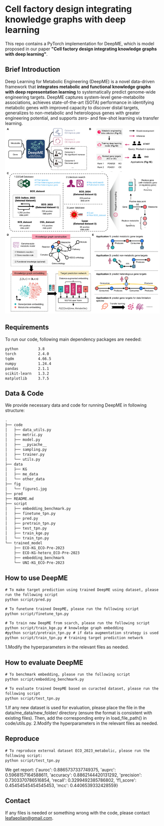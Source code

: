 # Cell factory design integrating knowledge graphs with deep learning
This repo contains a PyTorch implementation for DeepME, which is model proposed in our paper **"Cell factory design integrating knowledge graphs with deep learning"**.


## Brief Introduction
Deep Learning for Metabolic Engineering (DeepME) is a novel data-driven framework that **integrates metabolic and functional knowledge graphs with deep representation learning** to systematically predict genome-wide engineering targets. DeepME captures system-level gene-metabolite associations, achieves state-of-the-art (SOTA) performance in identifying metabolic genes with improved capacity to discover distal targets, generalizes to non-metabolic and heterologous genes with greater engineering potential, and supports zero- and few-shot learning via transfer learning.
![](./fig/figure1.jpg)


## Requirements
To run our code, following main dependency packages are needed:
```
python         3.8
torch          2.4.0
tqdm           4.66.5
numpy          1.24.4
pandas         2.1.1
scikit-learn   1.3.2
matplotlib     3.7.5
```


## Data & Code
We provide necessary data and code for running DeepME in following structure:
```
.
├── code
│   ├── data_utils.py
│   ├── metric.py
│   ├── model.py
│   ├── __pycache__
│   ├── sampling.py
│   ├── trainer.py
│   └── utils.py
├── data
│   ├── KG
│   ├── me_data
│   └── other_data
├── fig
│   └── figure1.jpg
├── pred
├── README.md
├── script
│   ├── embedding_benchmark.py
│   ├── finetune_tpn.py
│   ├── pred.py
│   ├── pretrain_tpn.py
│   ├── test_tpn.py
│   ├── train_kge.py
│   └── train_tpn.py
└── trained_model
    ├── ECO-KG_ECO-Pre-2023
    ├── ECO-KG-hetero_ECO-Pre-2023
    ├── embedding_benchmark
    └── UNI-KG_ECO-Pre-2023
```


## How to use DeepME
```
# To make target prediction using trained DeepME using dataset, please run the following script
python script/pred.py
```
```
# To funetune trained DeepME, please run the following script
python script/finetune_tpn.py
```

```
# To train new DeepME from scarch, please run the following script
python script/train_kge.py # knowledge graph embedding
#python script/pretrain_tpn.py # if data augmentation strategy is used
python script/train_tpn.py # training target prediction network
```
1.Modify the hyperparameters in the relevant files as needed.


## How to evaluate DeepME
```
# To benchmark embedding, please run the following script
python script/embedding_benchmark.py
```
```
# To evaluate trained DeepME based on curacted dataset, please run the following script
python script/test_tpn.py
```
1.If any new dataset is used for evaluation, please place the file in the data/me_data/new_folder/ directory (ensure the format is consistent with existing files). Then, add the corresponding entry in load_file_path() in code/utils.py.
2.Modify the hyperparameters in the relevant files as needed.

## Reproduce
```
# To reproduce external dataset ECO_2023_metabolic, please run the following script:
python script/test_tpn.py
```
We get report:
{'auroc': 0.8865737337749375, 'auprc': 0.5968157164588611, 'accuracy': 0.8862144420131292, 'precision': 0.7303370786516854, 'recall': 0.3299492385786802, 'f1_score': 0.45454545454545453, 'mcc': 0.4406539332428559}

## Contact
If any files is needed or something wrong with the code, please contact leafaeolian@gmail.com.
